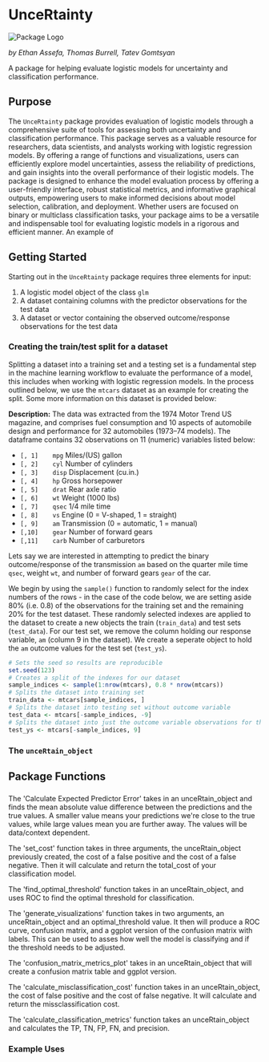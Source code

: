 # UnceRtainty

![Package Logo]([http://url/to/img.png](https://github.com/ethan-assefa/UnceRtainty/blob/main/PackageLogo.png?raw=true))

*by Ethan Assefa, Thomas Burrell, Tatev Gomtsyan*

A package for helping evaluate logistic models for uncertainty and classification performance.

## Purpose
The `UnceRtainty` package provides evaluation of logistic models through a comprehensive suite of tools for assessing both uncertainty and classification performance. This package serves as a valuable resource for researchers, data scientists, and analysts working with logistic regression models. By offering a range of functions and visualizations, users can efficiently explore model uncertainties, assess the reliability of predictions, and gain insights into the overall performance of their logistic models. The package is designed to enhance the model evaluation process by offering a user-friendly interface, robust statistical metrics, and informative graphical outputs, empowering users to make informed decisions about model selection, calibration, and deployment. Whether users are focused on binary or multiclass classification tasks, your package aims to be a versatile and indispensable tool for evaluating logistic models in a rigorous and efficient manner. An example of 

## Getting Started
Starting out in the `UnceRtainty` package requires three elements for input: 

1. A logistic model object of the class `glm`
2. A dataset containing columns with the predictor observations for the test data
3. A dataset or vector containing the observed outcome/response observations for the test data

### Creating the train/test split for a dataset 
Splitting a dataset into a training set and a testing set is a fundamental step in the machine learning workflow to evaluate the performance of a model, this includes when working with logistic regression models. In the process outlined below, we use the `mtcars` dataset as an example for creating the split. Some more information on this dataset is provided below:

**Description:** The data was extracted from the 1974 Motor Trend US magazine, and comprises fuel consumption and 10 aspects of automobile design and performance for 32 automobiles (1973–74 models). The dataframe contains 32 observations on 11 (numeric) variables listed below:

- `[, 1]	mpg`	Miles/(US) gallon
- `[, 2]	cyl`	Number of cylinders
- `[, 3]	disp`	Displacement (cu.in.)
- `[, 4]	hp`	Gross horsepower
- `[, 5]	drat`	Rear axle ratio
- `[, 6]	wt`	Weight (1000 lbs)
- `[, 7]	qsec`	1/4 mile time
- `[, 8]	vs`	Engine (0 = V-shaped, 1 = straight)
- `[, 9]	am`	Transmission (0 = automatic, 1 = manual)
- `[,10]	gear`	Number of forward gears
- `[,11]	carb`	Number of carburetors

Lets say we are interested in attempting to predict the binary outcome/response of the transmission `am` based on the quarter mile time `qsec`, weight `wt`, and number of forward gears `gear` of the car.

We begin by using the `sample()` function to randomly select for the index numbers of the rows - in the case of the code below, we are setting aside 80% (i.e. 0.8) of the observations for the training set and the remaining 20% for the test dataset. These randomly selected indexes are applied to the dataset to create a new objects the train (`train_data`) and test sets (`test_data`). For our test set, we remove the column holding our response variable, `am` (column 9 in the dataset). We create a seperate object to hold the `am` outcome values for the test set (`test_ys`).

```r
# Sets the seed so results are reproducible
set.seed(123)
# Creates a split of the indexes for our dataset
sample_indices <- sample(1:nrow(mtcars), 0.8 * nrow(mtcars))
# Splits the dataset into training set
train_data <- mtcars[sample_indices, ]
# Splits the dataset into testing set without outcome variable
test_data <- mtcars[-sample_indices, -9]
# Splits the dataset into just the outcome variable observations for the testing set without outcome variable
test_ys <- mtcars[-sample_indices, 9]
```

### The `unceRtain_object`


## Package Functions

### 
The 'Calculate Expected Predictor Error' takes in an unceRtain_object and finds the mean absolute value difference between the predictions and the true values. A smaller value means your predictions we're close to the true values, while large values mean you are further away. The values will be data/context dependent.
 
The 'set_cost' function takes in three arguments, the unceRtain_object previously created, the cost of a false positive and the cost of a false negative. Then it will calculate and return the total_cost of your classification model.
 
The 'find_optimal_threshold' function takes in an unceRtain_object, and uses ROC to find the optimal threshold for classification.
 
The 'generate_visualizations' function takes in two arguments, an unceRtain_object and an optimal_threshold value. It then will produce a ROC curve, confusion matrix, and a ggplot version of the confusion matrix with labels. This can be used to asses how well the model is classifying and if the threshold needs to be adjusted.
 
The 'confusion_matrix_metrics_plot' takes in an unceRtain_object that will create a confusion matrix table and ggplot version.
 
The 'calculate_misclassification_cost' function takes in an unceRtain_object, the cost of false positive and the cost of false negative. It will calculate and return the missclassification cost.
 
The 'calculate_classification_metrics' function takes an unceRtain_object and calculates the TP, TN, FP, FN, and precision.
 

### Example Uses



## 

